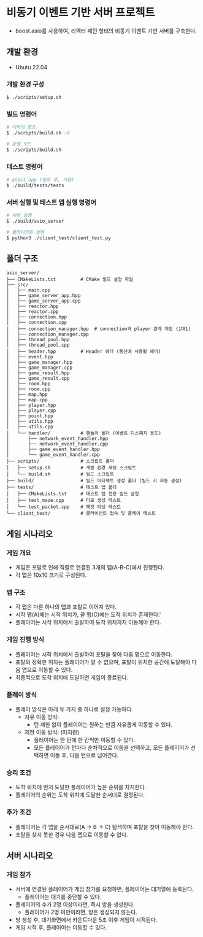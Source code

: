 # 비동기 이벤트 기반 서버 프로젝트
- boost.asio를 사용하여, 리액터 패턴 형태의 비동기 이벤트 기반 서버를 구축한다.

## 개발 환경
- Ubutu 22.04
### 개발 환경 구성
```bash
$ ./scripts/setup.sh
```
### 빌드 명령어
```bash
# 디버거 모드
$ ./scripts/build.sh -d

# 운영 모드
$ ./scripts/build.sh
```
### 테스트 명령어
```bash
# gtest app (빌드 후, 사용)
$ ./build/tests/tests
```
### 서버 실행 및 테스트 앱 실행 명령어
```bash
# 서버 실행
$ ./build/asio_server

# 클라이언트 실행
$ python3 ./client_test/client_test.py
```
## 폴더 구조
```plain
asio_server/
├── CMakeLists.txt         # CMake 빌드 설정 파일
├── src/
│   ├── main.cpp
│   ├── game_server_app.hpp
│   ├── game_server_app.cpp
│   ├── reactor.hpp
│   ├── reactor.cpp
│   ├── connection.hpp
│   ├── connection.cpp
│   ├── connection_manager.hpp  # connection과 player 관계 저장 (1대1)
│   ├── connection_manager.cpp
│   ├── thread_pool.hpp
│   ├── thread_pool.cpp
│   ├── header.hpp         # Header 헤더 (통신에 사용될 헤더)
│   ├── event.hpp
│   ├── game_manager.hpp
│   ├── game_manager.cpp
│   ├── game_result.hpp
│   ├── game_result.cpp
│   ├── room.hpp
│   ├── room.cpp
│   ├── map.hpp
│   ├── map.cpp
│   ├── player.hpp
│   ├── player.cpp
│   ├── point.hpp
│   ├── utils.hpp
│   ├── utils.cpp
│   └── handler/           # 핸들러 폴더 (이벤트 디스패치 용도)
│       ├── network_event_handler.hpp
│       ├── network_event_handler.cpp
│       ├── game_event_handler.hpp
│       └── game_event_handler.cpp
├── scripts/               # 스크립트 폴더
│   ├── setup.sh           # 개발 환경 세팅 스크립트
│   └── build.sh           # 빌드 스크립트
├── build/                 # 빌드 아티팩트 생성 폴더 (빌드 시 자동 생성)
├── tests/                 # 테스트 앱 폴더
│   ├── CMakeLists.txt     # 테스트 앱 전용 빌드 설정
│   ├── test_maze.cpp      # 미로 생성 테스트
│   └── test_packet.cpp    # 패킷 파싱 테스트
└── client_test/           # 클라이언트 접속 및 플레이 테스트
```

## 게임 시나리오
### 게임 개요
- 게임은 포탈로 인해 직렬로 연결된 3개의 맵(A-B-C)에서 진행된다.
- 각 맵은 10x10 크기로 구성된다.
### 맵 구조
- 각 맵은 다른 하나의 맵과 포탈로 이어져 있다.
- 시작 맵(A)에는 시작 위치가, 끝 맵(C)에는 도착 위치가 존재한다.'
- 플레이어는 시작 위치에서 출발하여 도착 위치까지 이동해야 한다.
### 게임 진행 방식
- 플레이어는 시작 위치에서 출발하여 포탈을 찾아 다음 맵으로 이동한다.
- 포탈의 정확한 위치는 플레이어가 알 수 없으며, 포탈이 위치한 공간에 도달해야 다음 맵으로 이동할 수 있다.
- 최종적으로 도착 위치에 도달하면 게임이 종료된다.
### 플레이 방식
- 플레이 방식은 아래 두 가지 중 하나로 설정 가능하다.
    - 자유 이동 방식:
        - 턴 제한 없이 플레이어는 원하는 만큼 자유롭게 이동할 수 있다.
    - 제한 이동 방식: (미지원)
        - 플레이어는 한 턴에 한 칸씩만 이동할 수 있다.
        - 모든 플레이어가 턴마다 순차적으로 이동을 선택하고, 모든 플레이어가 선택하면 이동 후, 다음 턴으로 넘어간다.
### 승리 조건
- 도착 위치에 먼저 도달한 플레이어가 높은 순위를 차지한다.
- 플레이어의 순위는 도착 위치에 도달한 순서대로 결정된다.
### 추가 조건
- 플레이어는 각 맵을 순서대로(A -> B -> C) 탐색하며 포탈을 찾아 이동해야 한다.
- 포탈을 찾지 못한 경우 다음 맵으로 이동할 수 없다.

## 서버 시나리오
### 게임 참가
- 서버에 연결된 플레이어가 게임 참가를 요청하면, 플레이어는 대기열에 등록된다.
    - 플레이어는 대기를 중단할 수 있다.
- 플레이어의 수가 2명 이상이라면, 즉시 방을 생성한다.
    - 플레이어가 2명 미만이라면, 방은 생성되지 않는다.
- 방 생성 후, 대기화면에서 카운트다운 5초 이후 게임이 시작된다.
- 게임 시작 후, 플레이어는 이동할 수 있다.